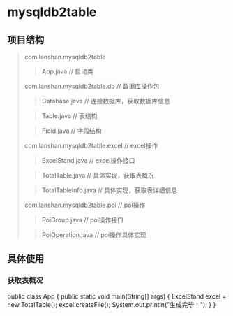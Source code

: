 # mysqldb2table
## 项目结构
> com.lanshan.mysqldb2table 
>
> > App.java // 启动类
> 
> com.lanshan.mysqldb2table.db // 数据库操作包
>
> > Database.java // 连接数据库，获取数据库信息
>
> > Table.java // 表结构
>
> > Field.java // 字段结构
>
> com.lanshan.mysqldb2table.excel // excel操作
>
> > ExcelStand.java // excel操作接口
>
> > TotalTable.java // 具体实现，获取表概况
>
> > TotalTableInfo.java // 具体实现，获取表详细信息
>
> com.lanshan.mysqldb2table.poi // poi操作
>
> > PoiGroup.java // poi操作接口
>
> > PoiOperation.java // poi操作具体实现
## 具体使用
### 获取表概况
public class App 
{
	public static void main(String[] args) {
		ExcelStand excel = new TotalTable();
		excel.createFile();
		System.out.println("生成完毕！");
	}
}
